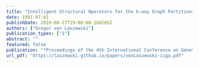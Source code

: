```yaml
---
title: "Intelligent Structural Operators for the k-way Graph Partitioning Problem"
date: 1991-07-01
publishDate: 2019-08-27T19:08:08.268265Z
authors: ["Gregor von Laszewski"]
publication_types: ["1"]
abstract: ""
featured: false
publication: "*Proceedings of the 4th International Conference on Genetic Algorithms*"
url_pdf: "https://laszewski.github.io/papers/vonLaszewski-icga.pdf"
---
```


